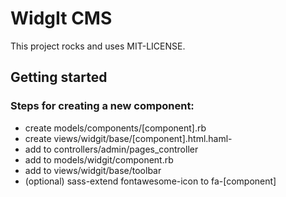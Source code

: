 # WidgIt CMS

This project rocks and uses MIT-LICENSE.

## Getting started

### Steps for creating a new component: 
- create models/components/[component].rb
- create views/widgit/base/[component].html.haml-
- add to controllers/admin/pages_controller
- add to models/widgit/component.rb
- add to views/widgit/base/toolbar
- (optional) sass-extend fontawesome-icon to fa-[component]
